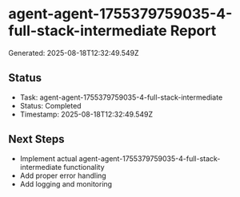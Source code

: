 # agent-agent-1755379759035-4-full-stack-intermediate Report

Generated: 2025-08-18T12:32:49.549Z

## Status
- Task: agent-agent-1755379759035-4-full-stack-intermediate
- Status: Completed
- Timestamp: 2025-08-18T12:32:49.549Z

## Next Steps
- Implement actual agent-agent-1755379759035-4-full-stack-intermediate functionality
- Add proper error handling
- Add logging and monitoring
